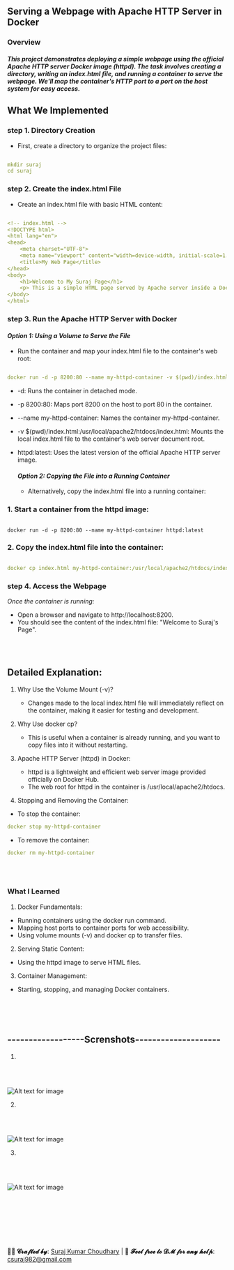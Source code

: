 ## Serving a Webpage with Apache HTTP Server in Docker

### Overview

#### *This project demonstrates deploying a simple webpage using the official Apache HTTP server Docker image (httpd). The task involves creating a directory, writing an index.html file, and running a container to serve the webpage. We'll map the container's HTTP port to a port on the host system for easy access.*

## What We Implemented

### step 1. Directory Creation
  - First, create a directory to organize the project files:

 ```yml

mkdir suraj
cd suraj

 ```


### step 2. Create the index.html File
   - Create an index.html file with basic HTML content:


```yml

<!-- index.html -->
<!DOCTYPE html>
<html lang="en">
<head>
    <meta charset="UTF-8">
    <meta name="viewport" content="width=device-width, initial-scale=1.0">
    <title>My Web Page</title>
</head>
<body>
    <h1>Welcome to My Suraj Page</h1>
    <p> This is a simple HTML page served by Apache server inside a Docker container</p>
</body>
</html>


```

### step 3. Run the Apache HTTP Server with Docker

 #### *Option 1: Using a Volume to Serve the File*
   - Run the container and map your index.html file to the container's web root:

```yml

docker run -d -p 8200:80 --name my-httpd-container -v $(pwd)/index.html:/usr/local/apache2/htdocs/index.html httpd:latest

```


- -d: Runs the container in detached mode.
- -p 8200:80: Maps port 8200 on the host to port 80 in the container.
- --name my-httpd-container: Names the container my-httpd-container.
- -v $(pwd)/index.html:/usr/local/apache2/htdocs/index.html: Mounts the local 
   index.html file to the container's web server document root.
- httpd:latest: Uses the latest version of the official Apache HTTP server image.

  #### *Option 2: Copying the File into a Running Container*
  
   - Alternatively, copy the index.html file into a running container:

### 1. Start a container from the httpd image:

```ynl

docker run -d -p 8200:80 --name my-httpd-container httpd:latest

```

### 2. Copy the index.html file into the container:

```yml

docker cp index.html my-httpd-container:/usr/local/apache2/htdocs/index.html

```


### step 4. Access the Webpage
*Once the container is running:*

  - Open a browser and navigate to http://localhost:8200.
  - You should see the content of the index.html file: "Welcome to Suraj's Page".




<br>
<br>



## Detailed Explanation:
1. Why Use the Volume Mount (-v)?

   - Changes made to the local index.html file will immediately reflect on the 
     container, making it easier for testing and development.

2. Why Use docker cp?

   - This is useful when a container is already running, and you want to copy files 
      into it without restarting.

3. Apache HTTP Server (httpd) in Docker:

   - httpd is a lightweight and efficient web server image provided officially on
     Docker Hub.
   - The web root for httpd in the container is /usr/local/apache2/htdocs.

4. Stopping and Removing the Container:
 
  - To stop the container:
```yml
docker stop my-httpd-container
```
  - To remove the container:
```yml
docker rm my-httpd-container
```


<br>
<br>

### What I Learned

1. Docker Fundamentals:

  - Running containers using the docker run command.
  - Mapping host ports to container ports for web accessibility.
  - Using volume mounts (-v) and docker cp to transfer files.

2. Serving Static Content:

  - Using the httpd image to serve HTML files.

3. Container Management:

  - Starting, stopping, and managing Docker containers.




<br>
<br>
<br>



## ------------------Screnshots--------------------
1.
<br>
<br>


![Alt text for image](screenshots/1.png)

2.
<br>
<br>


![Alt text for image](screenshots/2.png)


3.
<br>
<br>


![Alt text for image](screenshots/3.png)

<br>
<br>











<br>
<br>
<br>
<br>



**👨‍💻 𝓒𝓻𝓪𝓯𝓽𝓮𝓭 𝓫𝔂**: [Suraj Kumar Choudhary](https://github.com/Surajkumar4-source) | 📩 **𝓕𝓮𝓮𝓵 𝓯𝓻𝓮𝓮 𝓽𝓸 𝓓𝓜 𝓯𝓸𝓻 𝓪𝓷𝔂 𝓱𝓮𝓵𝓹**: [csuraj982@gmail.com](mailto:csuraj982@gmail.com)





<br>



